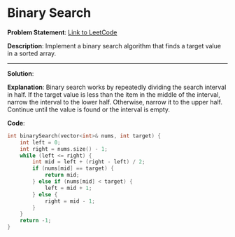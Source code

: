 # Binary Search

**Problem Statement**:
[Link to LeetCode](https://leetcode.com/problems/binary-search/)

**Description**:
Implement a binary search algorithm that finds a target value in a sorted array.

---

**Solution**:

**Explanation**:
Binary search works by repeatedly dividing the search interval in half. If the target value is less than the item in the middle of the interval, narrow the interval to the lower half. Otherwise, narrow it to the upper half. Continue until the value is found or the interval is empty.

**Code**:
```cpp
int binarySearch(vector<int>& nums, int target) {
    int left = 0;
    int right = nums.size() - 1;
    while (left <= right) {
        int mid = left + (right - left) / 2;
        if (nums[mid] == target) {
            return mid;
        } else if (nums[mid] < target) {
            left = mid + 1;
        } else {
            right = mid - 1;
        }
    }
    return -1;
}
